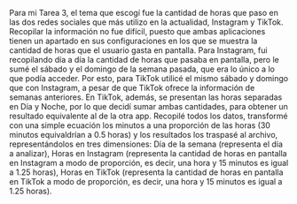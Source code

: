 Para mi Tarea 3, el tema que escogí fue la cantidad de horas que paso en las dos redes sociales que más utilizo en la actualidad, Instagram y TikTok. Recopilar la información no fue difícil, puesto que ambas aplicaciones tienen un apartado en sus configuraciones en los que se muestra la cantidad de horas que el usuario gasta en pantalla. Para Instagram, fui recopilando día a día la cantidad de horas que pasaba en pantalla, pero le sumé el sábado y el domingo de la semana pasada, que era lo único a lo que podía acceder. Por esto, para TikTok utilicé el mismo sábado y domingo que con Instagram, a pesar de que TikTok ofrece la información de semanas anteriores. En TikTok, además, se presentan las horas separadas en Día y Noche, por lo que decidí sumar ambas cantidades, para obtener un resultado equivalente al de la otra app. Recopilé todos los datos, transformé con una simple ecuación los minutos a una proporción de las horas (30 minutos equivaldrían a 0.5 horas) y los resultados los traspasé al archivo, representándolos en tres dimensiones: Día de la semana (representa el día a analizar), Horas en Instagram (representa la cantidad de horas en pantalla en Instagram a modo de proporción, es decir, una hora y 15 minutos es igual a 1.25 horas), Horas en TikTok (representa la cantidad de horas en pantalla en TikTok a modo de proporción, es decir, una hora y 15 minutos es igual a 1.25 horas).